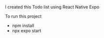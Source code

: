 I created this Todo list using React Native Expo

To run this project 

 - npm install
 - npx expo start

